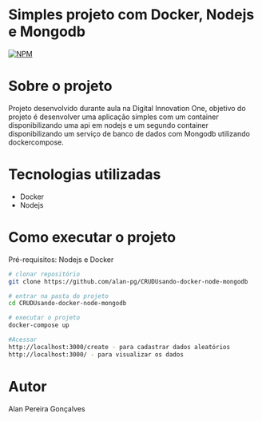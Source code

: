 # Simples projeto com Docker, Nodejs e Mongodb

[![NPM](https://img.shields.io/npm/l/react)](https://github.com/alan-pg/Projeto-aluraflix-react/blob/master/LICENSE) 

# Sobre o projeto

Projeto desenvolvido durante aula na Digital Innovation One, objetivo do projeto é desenvolver uma aplicação simples com um container disponibilizando uma api em nodejs e 
um segundo container disponibilizando um serviço de banco de dados com Mongodb utilizando dockercompose.

# Tecnologias utilizadas

- Docker
- Nodejs

# Como executar o projeto

Pré-requisitos: Nodejs e Docker

```bash
# clonar repositório
git clone https://github.com/alan-pg/CRUDUsando-docker-node-mongodb

# entrar na pasta do projeto
cd CRUDUsando-docker-node-mongodb

# executar o projeto
docker-compose up

#Acessar
http://localhost:3000/create - para cadastrar dados aleatórios
http://localhost:3000/ - para visualizar os dados
```

# Autor
Alan Pereira Gonçalves


